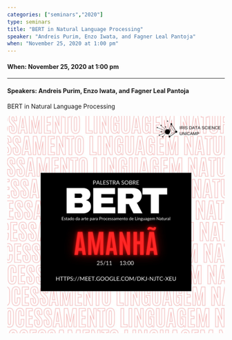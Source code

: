 ```yaml
---
categories: ["seminars","2020"]
type: seminars
title: "BERT in Natural Language Processing"
speaker: "Andreis Purim, Enzo Iwata, and Fagner Leal Pantoja"
when: "November 25, 2020 at 1:00 pm"
---
```


#### When: November 25, 2020 at 1:00 pm

<hr>

#### Speakers: Andreis Purim, Enzo Iwata, and Fagner Leal Pantoja

BERT in Natural Language Processing

![BERT](/images/seminars/2020-11-25-bert.jpg)
